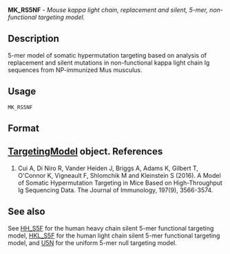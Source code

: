 





**MK_RS5NF** - *Mouse kappa light chain, replacement and silent, 5-mer, non-functional targeting model.*

Description
--------------------

5-mer model of somatic hypermutation targeting based on analysis of replacement and
silent mutations in non-functional kappa light chain Ig sequences from NP-immunized 
Mus musculus.


Usage
--------------------
```
MK_RS5NF
```


Format
-------------------
[TargetingModel](TargetingModel-class.md) object.
References
-------------------


1. Cui A, Di Niro R, Vander Heiden J, Briggs A, Adams K, Gilbert T, O'Connor K,
Vigneault F, Shlomchik M and Kleinstein S (2016). A Model of Somatic Hypermutation 
Targeting in Mice Based on High-Throughput Ig Sequencing Data. The Journal of 
Immunology, 197(9), 3566-3574.
 




See also
-------------------

See [HH_S5F](HH_S5F.md) for the human heavy chain silent 5-mer functional targeting
model, [HKL_S5F](HKL_S5F.md) for the human light chain silent 5-mer functional 
targeting model, and [U5N](U5N.md) for the uniform 5-mer null targeting model.



